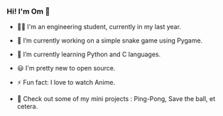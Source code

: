 ### Hi! I'm Om 👋 

- 👨‍🎓 I'm an engineering student, currently in my last year.
- 🔭 I’m currently working on a simple snake game using Pygame.
- 🌱 I’m currently learning Python and C languages.
- 😃 I'm pretty new to open source.
- ⚡ Fun fact: I love to watch Anime.

- 🤗 Check out some of my mini projects : Ping-Pong, Save the ball, et cetera.
